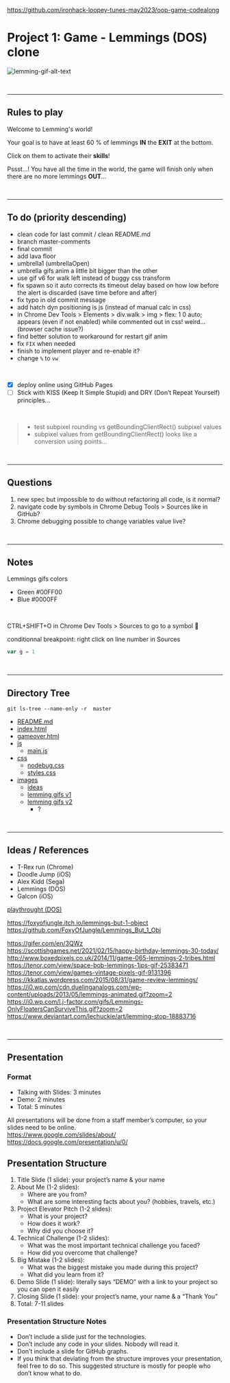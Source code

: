 https://github.com/ironhack-loopey-tunes-may2023/oop-game-codealong  

# Project 1: Game - Lemmings (DOS) clone

<!-- ![lemming-gif-alt-text](https://i.gifer.com/80rm.gif) -->
<!-- <img src="https://i.gifer.com/80rm.gif"> -->

<!-- animated gif not visible in GitHub because Giffer is actually returning a .mp4 file! -->

![lemming-gif-alt-text][lemming-gif]

[lemming-gif]: https://i.gifer.com/origin/43/4381cee4efb9b74ab41c7c2a2d38ce81.gif

&nbsp;

---
## Rules to play

Welcome to Lemming's world!

Your goal is to have at least 60 % of lemmings **IN** the **EXIT** at the bottom.

Click on them to activate their **skills**!

Pssst...! You have all the time in the world, the game will finish only when there are no more lemmings **OUT**...

&nbsp;

---
## To do (priority descending)

- clean code for last commit / clean README.md
- branch master-comments
- final commit
- add lava floor
- umbrella1 (umbrellaOpen)
- umbrella gifs anim a little bit bigger than the other
- use gif v6 for walk left instead of buggy css transform
- fix spawn so it auto corrects its timeout delay based on how low before the alert is discarded (save time before and after)
- fix typo in old commit message
- add hatch dyn positioning is js (instead of manual calc in css)
- in Chrome Dev Tools > Elements > div.walk > img > flex: 1 0 auto; appears (even if not enabled) while commented out in css! weird... (browser cache issue?)
- find better solution to workaround for restart gif anim
- fix `FIX` when needed
- finish to implement player and re-enable it?
- change `%` to `vw`

<br>

- [x] deploy online using GitHub Pages
- [ ] Stick with KISS (Keep It Simple Stupid) and DRY (Don’t Repeat Yourself) principles...

<br>

> - test subpixel rounding vs getBoundingClientRect() subpixel values
> - subpixel values from getBoundingClientRect() looks like a conversion using points...

&nbsp; <!-- empty HTML comment does not work --> <!-- <br> --> <!-- <br /> --> <!-- &nbsp; bigger space than br --> 

---
## Questions
1. new spec but impossible to do without refactoring all code, is it normal?
2. navigate code by symbols in Chrome Debug Tools > Sources like in GitHub?
3. Chrome debugging possible to change variables value live?

&nbsp;

---
## Notes

Lemmings gifs colors
- Green #00FF00
- Blue #0000FF

<br>

CTRL+SHIFT+O in Chrome Dev Tools > Sources to go to a symbol 🤯  

conditionnal breakpoint: right click on line number in Sources

```js
var g = 1
```

&nbsp;

---
## Directory Tree

`git ls-tree --name-only -r  master`

* [README.md](README.md)
* [index.html](index.html)
* [gameover.html](gameover.html)
* [js](js)
    - [main.js](js/main.js)
* [css](css)
    - [nodebug.css](css/nodebug.css)
    - [styles.css](css/styles.css)
* [images](images)
    - [ideas](images/ideas)
    - [lemming gifs v1](images/lemming%20gifs%20v1)
    - [lemming gifs v2](images/lemming%20gifs%20v2)
        - ?

&nbsp;

---
## Ideas / References

- T-Rex run (Chrome)
- Doodle Jump (iOS)
- Alex Kidd (Sega)
- Lemmings (DOS)
- Galcon (iOS)

[playthrought (DOS)](https://www.youtube.com/watch?v=xIuxB1oR2WQ )

https://foxyofjungle.itch.io/lemmings-but-1-object  
https://github.com/FoxyOfJungle/Lemmings_But_1_Obj  

https://gifer.com/en/3QWz  
https://scottishgames.net/2021/02/15/happy-birthday-lemmings-30-today/  
http://www.boxedpixels.co.uk/2014/11/game-065-lemmings-2-tribes.html  
https://tenor.com/view/space-bob-lemmings-1jps-gif-25383471  
https://tenor.com/view/games-vintage-pixels-gif-9131396  
https://kkatlas.wordpress.com/2015/08/31/game-review-lemmings/  
https://i0.wp.com/cdn.duelinganalogs.com/wp-content/uploads/2013/05/lemmings-animated.gif?zoom=2  
https://i0.wp.com/l.j-factor.com/gifs/Lemmings-OnlyFloatersCanSurviveThis.gif?zoom=2  
https://www.deviantart.com/lechuckie/art/lemming-stop-18883716  

&nbsp;

---
## Presentation

### Format
- Talking with Slides: 3 minutes
- Demo: 2 minutes
- Total: 5 minutes

All presentations will be done from a staff member’s computer, so your slides need to be online.  
https://www.google.com/slides/about/  
https://docs.google.com/presentation/u/0/  

## Presentation Structure
1.	Title Slide (1 slide): your project’s name & your name
2.	About Me (1-2 slides):
    - Where are you from?
    - What are some interesting facts about you? (hobbies, travels, etc.)
3.	Project Elevator Pitch (1-2 slides):
    - What is your project?
    - How does it work?
    - Why did you choose it?
4.	Technical Challenge (1-2 slides):
    - What was the most important technical challenge you faced?
    - How did you overcome that challenge?
5.	Big Mistake (1-2 slides):
    - What was the biggest mistake you made during this project?
    - What did you learn from it?
6.	Demo Slide (1 slide): literally says “DEMO” with a link to your project so you can open it easily
7.	Closing Slide (1 slide): your project’s name, your name & a “Thank You”
8.	Total: 7-11 slides

### Presentation Structure Notes
- Don’t include a slide just for the technologies.
- Don’t include any code in your slides. Nobody will read it.
- Don’t include a slide for GitHub graphs.
- If you think that deviating from the structure improves your presentation, feel free to do so. This suggested structure is mostly for people who don’t know what to do.